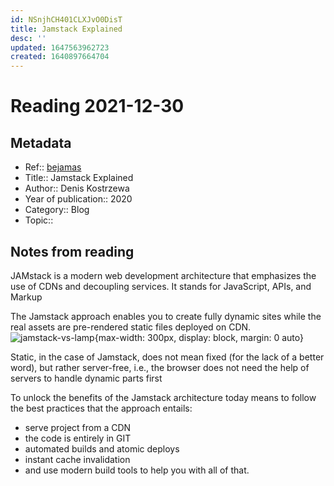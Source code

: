 ```yaml
---
id: NSnjhCH401CLXJvO0DisT
title: Jamstack Explained
desc: ''
updated: 1647563962723
created: 1640897664704
---
```

# Reading 2021-12-30

## Metadata

- Ref:: [bejamas](https://bejamas.io/blog/jamstack/)
- Title:: Jamstack Explained
- Author:: Denis Kostrzewa
- Year of publication:: 2020
- Category:: Blog
- Topic::  

## Notes from reading

JAMstack is a modern web development architecture that emphasizes the use of CDNs and decoupling services. It stands for JavaScript, APIs, and Markup

The Jamstack approach enables you to create fully dynamic sites while the real assets are pre-rendered static files deployed on CDN. 
![jamstack-vs-lamp](https://bejamas.io/static/c2105eabd164dde25c5a0c7333e917b1/2851b/jamstack-workflow.png){max-width: 300px, display: block, margin: 0 auto}

Static, in the case of Jamstack, does not mean fixed (for the lack of a better word), but rather server-free, i.e., the browser does not need the help of servers to handle dynamic parts first

To unlock the benefits of the Jamstack architecture today means to follow the best practices that the approach entails:
- serve project from a CDN
- the code is entirely in GIT
- automated builds and atomic deploys
- instant cache invalidation
- and use modern build tools to help you with all of that.
